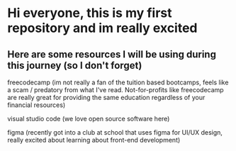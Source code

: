 <h1>Hi everyone, this is my first repository and im really excited</h1>
<h2>Here are some resources I will be using during this journey (so I don't forget) </h2>

<p>freecodecamp (im not really a fan of the tuition based bootcamps, feels like a scam / predatory from what I've read. Not-for-profits like freecodecamp are really great for providing the same education regardless of your financial resources)

visual studio code (we love open source software here)

figma (recently got into a club at school that uses figma for UI/UX design, really excited about learning about front-end development)</p>




